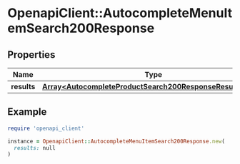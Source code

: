 # OpenapiClient::AutocompleteMenuItemSearch200Response

## Properties

| Name | Type | Description | Notes |
| ---- | ---- | ----------- | ----- |
| **results** | [**Array&lt;AutocompleteProductSearch200ResponseResultsInner&gt;**](AutocompleteProductSearch200ResponseResultsInner.md) |  |  |

## Example

```ruby
require 'openapi_client'

instance = OpenapiClient::AutocompleteMenuItemSearch200Response.new(
  results: null
)
```

